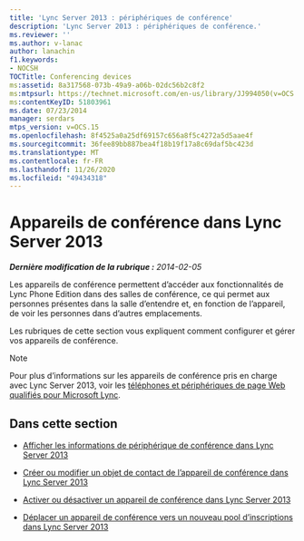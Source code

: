 ```yaml
---
title: 'Lync Server 2013 : périphériques de conférence'
description: 'Lync Server 2013 : périphériques de conférence.'
ms.reviewer: ''
ms.author: v-lanac
author: lanachin
f1.keywords:
- NOCSH
TOCTitle: Conferencing devices
ms:assetid: 8a317568-073b-49a9-a06b-02dc56b2c8f2
ms:mtpsurl: https://technet.microsoft.com/en-us/library/JJ994050(v=OCS.15)
ms:contentKeyID: 51803961
ms.date: 07/23/2014
manager: serdars
mtps_version: v=OCS.15
ms.openlocfilehash: 8f4525a0a25df69157c656a8f5c4272a5d5aae4f
ms.sourcegitcommit: 36fee89bb887bea4f18b19f17a8c69daf5bc423d
ms.translationtype: MT
ms.contentlocale: fr-FR
ms.lasthandoff: 11/26/2020
ms.locfileid: "49434318"
---
```

# <a name="conferencing-devices-in-lync-server-2013"></a>Appareils de conférence dans Lync Server 2013

<div data-xmlns="http://www.w3.org/1999/xhtml">

<div class="topic" data-xmlns="http://www.w3.org/1999/xhtml" data-msxsl="urn:schemas-microsoft-com:xslt" data-cs="https://msdn.microsoft.com/">

<div data-asp="https://msdn2.microsoft.com/asp">



</div>

<div id="mainSection">

<div id="mainBody">

<span> </span>

_**Dernière modification de la rubrique :** 2014-02-05_

Les appareils de conférence permettent d’accéder aux fonctionnalités de Lync Phone Edition dans des salles de conférence, ce qui permet aux personnes présentes dans la salle d’entendre et, en fonction de l’appareil, de voir les personnes dans d’autres emplacements.

Les rubriques de cette section vous expliquent comment configurer et gérer vos appareils de conférence.

<div>


> [!NOTE]  
> Pour plus d’informations sur les appareils de conférence pris en charge avec Lync Server 2013, voir les <A href="https://technet.microsoft.com/lync/gg278164.aspx">téléphones et périphériques de page Web qualifiés pour Microsoft Lync</A>.



</div>

<div>

## <a name="in-this-section"></a>Dans cette section

  - [Afficher les informations de périphérique de conférence dans Lync Server 2013](lync-server-2013-view-conferencing-device-information.md)

  - [Créer ou modifier un objet de contact de l’appareil de conférence dans Lync Server 2013](lync-server-2013-create-or-modify-a-conferencing-device-contact-object.md)

  - [Activer ou désactiver un appareil de conférence dans Lync Server 2013](lync-server-2013-enable-or-disable-a-conferencing-device.md)

  - [Déplacer un appareil de conférence vers un nouveau pool d’inscriptions dans Lync Server 2013](lync-server-2013-move-a-conferencing-device-to-a-new-registrar-pool.md)

</div>

</div>

<span> </span>

</div>

</div>

</div>
